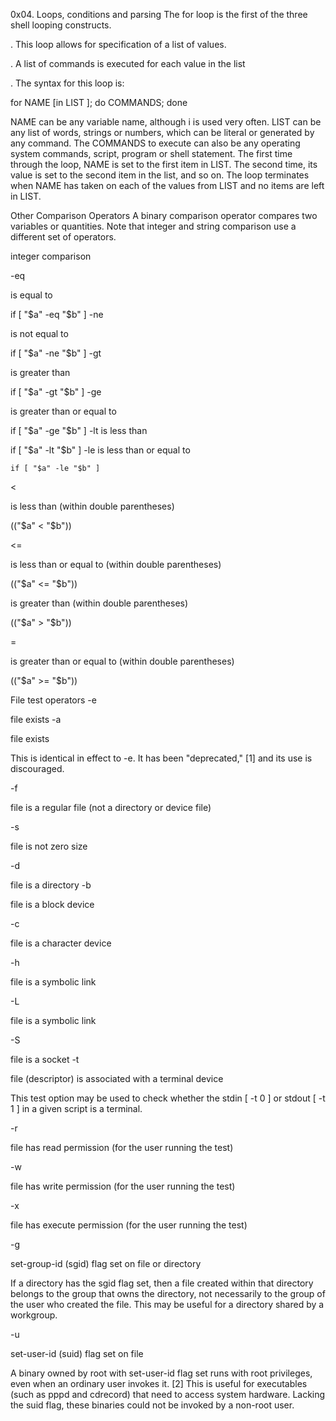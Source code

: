 0x04. Loops, conditions and parsing
The for loop is the first of the three shell looping constructs.

. This loop allows for specification of a list of values.

. A list of commands is executed for each value in the list

. The syntax for this loop is:

for NAME [in LIST ]; do COMMANDS; done

NAME can be any variable name, although i is used very often. LIST can be any list of words, strings or numbers, which can be literal or generated by any command. The COMMANDS to execute can also be any operating system commands, script, program or shell statement. The first time through the loop, NAME is set to the first item in LIST. The second time, its value is set to the second item in the list, and so on. The loop terminates when NAME has taken on each of the values from LIST and no items are left in LIST.

Other Comparison Operators
A binary comparison operator compares two variables or quantities. Note that integer and string comparison use a different set of operators.

integer comparison

-eq

is equal to

 if [ "$a" -eq "$b" ]
-ne

is not equal to

if [ "$a" -ne "$b" ]
-gt

   is greater than

   if [ "$a" -gt "$b" ]
-ge

   is greater than or equal to

   if [ "$a" -ge "$b" ]
-lt is less than

   if [ "$a" -lt "$b" ]
-le is less than or equal to

    if [ "$a" -le "$b" ]
<

is less than (within double parentheses)

(("$a" < "$b"))

<=

is less than or equal to (within double parentheses)

(("$a" <= "$b"))

is greater than (within double parentheses)

(("$a" > "$b"))

=

is greater than or equal to (within double parentheses)

(("$a" >= "$b"))

File test operators
-e

file exists
-a

file exists

This is identical in effect to -e. It has been "deprecated," [1] and its use is discouraged.

-f

file is a regular file (not a directory or device file)

-s

file is not zero size

-d

file is a directory
-b

file is a block device

-c

file is a character device

-h

file is a symbolic link

-L

file is a symbolic link

-S

file is a socket
-t

file (descriptor) is associated with a terminal device

This test option may be used to check whether the stdin [ -t 0 ] or stdout [ -t 1 ] in a given script is a terminal.

-r

file has read permission (for the user running the test)

-w

file has write permission (for the user running the test)

-x

file has execute permission (for the user running the test)

-g

set-group-id (sgid) flag set on file or directory

If a directory has the sgid flag set, then a file created within that directory belongs to the group that owns the directory, not necessarily to the group of the user who created the file. This may be useful for a directory shared by a workgroup.

-u

set-user-id (suid) flag set on file

A binary owned by root with set-user-id flag set runs with root privileges, even when an ordinary user invokes it. [2] This is useful for executables (such as pppd and cdrecord) that need to access system hardware. Lacking the suid flag, these binaries could not be invoked by a non-root user.